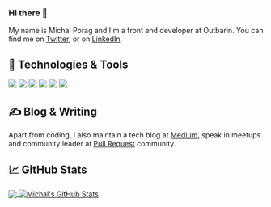 ### Hi there 👋
My name is Michal Porag and I'm a front end developer at Outbarin. You can find me on [Twitter](https://twitter.com/MichalPorag), or on [LinkedIn](https://www.linkedin.com/in/michal-porag-9522b5142/).

## 🔧 Technologies & Tools
![](https://img.shields.io/badge/Code-JavaScript-informational?style=flat&logo=javascript&logoColor=white&color=2bbc8a)
![](https://img.shields.io/badge/Code-CSS-informational?style=flat&logo=css&logoColor=white&color=2bbc8a)
![](https://img.shields.io/badge/FreamWork-React-informational?style=flat&logo=react&logoColor=white&color=2bbc8a)
![](https://img.shields.io/badge/FreamWork-Angular-informational?style=flat&logo=angular&logoColor=white&color=2bbc8a)
![](https://img.shields.io/badge/FreamWork-Node.js-informational?style=flat&logo=nodejs&logoColor=white&color=2bbc8a)
![](https://img.shields.io/badge/Cloud-AWS-informational?style=flat&logo=css&logoColor=white&color=2bbc8a)


## ✍ Blog & Writing
Apart from coding, I also maintain a tech blog at [Medium](https://medium.com/@miporagi), speak in meetups and community leader at [Pull Request](https://www.facebook.com/groups/PullRequest) community.

## 📈 GitHub Stats
<a href="https://github.com/MartinHeinz/MartinHeinz">
  <img align="center" src="https://github-readme-stats.vercel.app/api/top-langs/?username=MichalPorag&hide=java,html&theme=midnight-purple" />
</a>
<a href="https://github.com/MartinHeinz/MartinHeinz">
  <img align="center" src="https://github-readme-stats.vercel.app/api?username=MichalPorag&show_icons=true&line_height=27&count_private=true&theme=midnight-purple" alt="Michal's GitHub Stats" />
</a>

